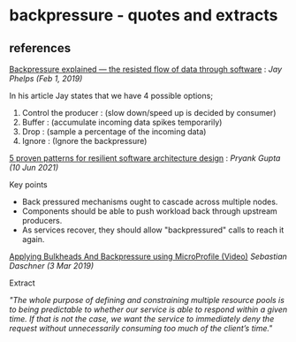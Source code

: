 # backpressure - quotes and extracts

## references

[Backpressure explained — the resisted flow of data through software](https://medium.com/@jayphelps/backpressure-explained-the-flow-of-data-through-software-2350b3e77ce7) : _Jay Phelps (Feb 1, 2019)_

In his article Jay states that we have 4 possible options;

1. Control the producer : (slow down/speed up is decided by consumer)
2. Buffer : (accumulate incoming data spikes temporarily)
3. Drop : (sample a percentage of the incoming data)
4. Ignore : (Ignore the backpressure)

[5 proven patterns for resilient software architecture design](https://searchapparchitecture.techtarget.com/tip/5-proven-patterns-for-resilient-software-architecture-design) : _Pryank Gupta (10 Jun 2021)_

Key points

-   Back pressured mechanisms ought to cascade across multiple nodes.
-   Components should be able to push workload back through upstream producers.
-   As services recover, they should allow "backpressured" calls to reach it again.

[Applying Bulkheads And Backpressure using MicroProfile (Video)](https://blog.sebastian-daschner.com/entries/bulkheads-backpressure-microprofile) _Sebastian Daschner (3 Mar 2019)_

Extract

_"The whole purpose of defining and constraining multiple resource pools is to being predictable to whether our service is able to respond within a given time. If that is not the case, we want the service to immediately deny the request without unnecessarily consuming too much of the client’s time."_
